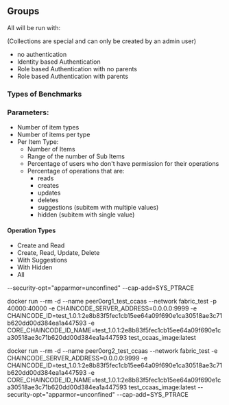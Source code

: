 

## Groups

All will be run with:

(Collections are special and can only be created by an admin user)

- no authentication
- Identity based Authentication
- Role based Authentication with no parents
- Role based Authentication with parents


### Types of Benchmarks

### Parameters:

- Number of item types
- Number of items per type
- Per Item Type:
  - Number of Items
  - Range of the number of Sub Items
  - Percentage of users who don't have permission for their operations
  - Percentage of operations that are:
    - reads
    - creates
    - updates
    - deletes 
    - suggestions (subitem with multiple values)
    - hidden (subitem with single value)

#### Operation Types
- Create and Read
- Create, Read, Update, Delete
- With Suggestions
- With Hidden 
- All

--security-opt="apparmor=unconfined" --cap-add=SYS_PTRACE


docker run --rm -d --name peer0org1_test_ccaas --network fabric_test -p 40000:40000 -e CHAINCODE_SERVER_ADDRESS=0.0.0.0:9999 -e CHAINCODE_ID=test_1.0.1:2e8b83f5fec1cb15ee64a09f690e1ca30518ae3c71b620dd00d384ea1a447593 -e CORE_CHAINCODE_ID_NAME=test_1.0.1:2e8b83f5fec1cb15ee64a09f690e1ca30518ae3c71b620dd00d384ea1a447593 test_ccaas_image:latest 


docker run --rm -d --name peer0org2_test_ccaas --network fabric_test -e CHAINCODE_SERVER_ADDRESS=0.0.0.0:9999 -e CHAINCODE_ID=test_1.0.1:2e8b83f5fec1cb15ee64a09f690e1ca30518ae3c71b620dd00d384ea1a447593 -e CORE_CHAINCODE_ID_NAME=test_1.0.1:2e8b83f5fec1cb15ee64a09f690e1ca30518ae3c71b620dd00d384ea1a447593 test_ccaas_image:latest --security-opt="apparmor=unconfined" --cap-add=SYS_PTRACE

